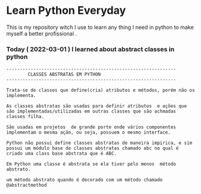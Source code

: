 # Learn Python Everyday
This is my repository witch I use to learn any thing I need in python to make myself a better profissional .



### Today ( 2022-03-01 ) I learned about abstract classes in python

    ---------------------------------------------------------------
            CLASSES ABSTRATAS EM PYTHON
    ---------------------------------------------------------------

    Trata-se de classes que define(cria) atributos e métodos, porém não os
    implementa.

    As classes abstratas são usadas para definir atributos  e ações que são implementadas/utilizadas em outras classes que são achmadas classes filha.

    São usadas em projetos  de grande porte onde vários componentes implementam o mesma ação, ou seja, possuem o mesmo interface.

    Python não possui define classes abstratas de maneira impirica, e sim possui um módulo base de classes abstratas chamado abc no qual é criado uma class base abstrata que é ABC.

    Em Python uma classe é abstrata se ela tiver pelo menos  método abstrato.

    um método abstrato quando é decorado com um método chamado
    @abstractmethod
